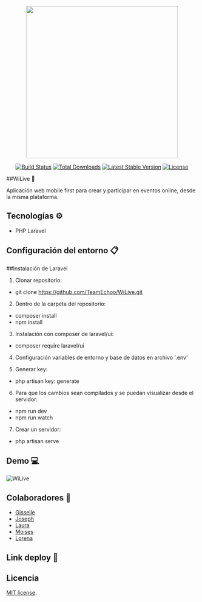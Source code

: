 
<p align="center"><a href="https://laravel.com" target="_blank"><img src="https://raw.githubusercontent.com/laravel/art/master/logo-lockup/5%20SVG/2%20CMYK/1%20Full%20Color/laravel-logolockup-cmyk-red.svg" width="400"></a></p>

<p align="center">
<a href="https://travis-ci.org/laravel/framework"><img src="https://travis-ci.org/laravel/framework.svg" alt="Build Status"></a>
<a href="https://packagist.org/packages/laravel/framework"><img src="https://img.shields.io/packagist/dt/laravel/framework" alt="Total Downloads"></a>
<a href="https://packagist.org/packages/laravel/framework"><img src="https://img.shields.io/packagist/v/laravel/framework" alt="Latest Stable Version"></a>
<a href="https://packagist.org/packages/laravel/framework"><img src="https://img.shields.io/packagist/l/laravel/framework" alt="License"></a>
</p>

##WiLive 🚀

Aplicación web mobile first para crear y participar en eventos online, desde la misma plataforma.

## Tecnologías ⚙️

- PHP Laravel

## Configuración del entorno 📋

##Instalación de Laravel

1. Clonar repositorio:
- git clone https://github.com/TeamEchoo/WiLive.git

2. Dentro de la carpeta del repositorio:
- composer install
- npm install

3. Instalación con composer de laravel/ui:
- composer require laravel/ui

4. Configuración variables de entorno y base de datos en archivo '.env'

5. Generar key:
- php artisan key: generate

6. Para que los cambios sean compilados y se puedan visualizar desde el servidor:
- npm run dev
- npm run watch

7. Crear un servidor:
- php artisan serve

## Demo 💻

![WiLive](public/images/wilive-demo.gif)

## Colaboradores 🏈

- [Gisselle](https://github.com/GisaNSD)
- [Joseph](https://github.com/JosephCrespin)
- [Laura](https://github.com/Nau-crc)
- [Moises](https://github.com/moisesmena)
- [Lorena](https://github.com/crimanlor)

## Link deploy 📱


## Licencia

[MIT license](https://opensource.org/licenses/MIT).
